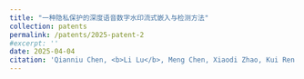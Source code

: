 ```yaml
---
title: "一种隐私保护的深度语音数字水印流式嵌入与检测方法"
collection: patents
permalink: /patents/2025-patent-2
#excerpt: ''
date: 2025-04-04
citation: 'Qianniu Chen, <b>Li Lu</b>, Meng Chen, Xiaodi Zhao, Kui Ren. &quot;一种隐私保护的深度语音数字水印流式嵌入与检测方法.&quot; <i>ZL202411604235.1</i>. 2025. China.'
---
```




